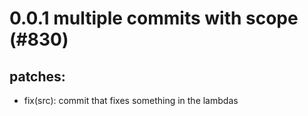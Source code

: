 # 0.0.1 multiple commits with scope (#830)

## patches:
* fix(src): commit that fixes something in the lambdas

